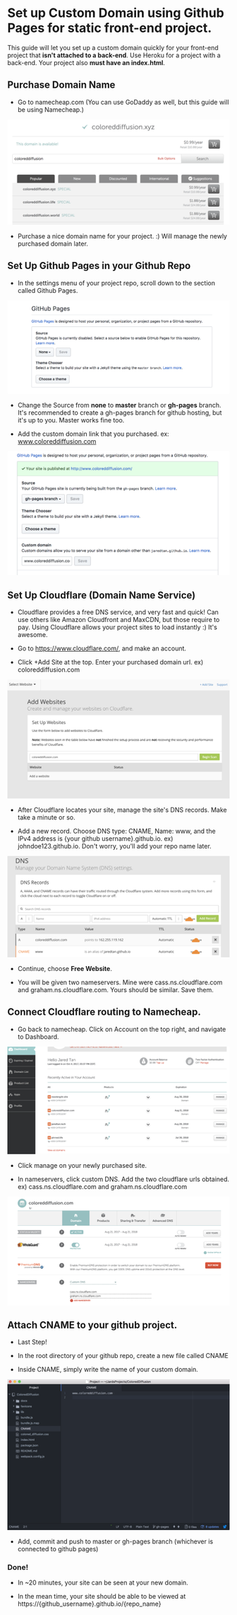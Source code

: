 # Set up Custom Domain using Github Pages for static front-end project.

This guide will let you set up a custom domain quickly for your front-end project that **isn't attached to a back-end**. Use Heroku for a project with a back-end. Your project also **must have an index.html**.

## Purchase Domain Name

+ Go to namecheap.com (You can use GoDaddy as well, but this guide will be using Namecheap.)

![purchase](./gh-pages-images/purchase-domain-name.png)

+ Purchase a nice domain name for your project. :) Will manage the newly purchased domain later.

## Set Up Github Pages in your Github Repo

+ In the settings menu of your project repo, scroll down to the section called Github Pages.

![github-pages](./gh-pages-images/github-pages.png)

+ Change the Source from **none** to **master** branch or **gh-pages** branch. It's recommended to create a gh-pages branch for github hosting, but it's up to you. Master works fine too.

+ Add the custom domain link that you purchased. ex: www.coloreddiffusion.com

![github-pages2](./gh-pages-images/gh-pages-source.png)


## Set Up Cloudflare (Domain Name Service)

+ Cloudflare provides a free DNS service, and very fast and quick! Can use others like Amazon Cloudfront and MaxCDN, but those require to pay. Using Cloudflare allows your project sites to load instantly :) It's awesome.

+ Go to https://www.cloudflare.com/, and make an account.

+ Click +Add Site at the top. Enter your purchased domain url. ex) coloreddiffusion.com

![add](./gh-pages-images/add-site.png)

+ After Cloudflare locates your site, manage the site's DNS records. Make take a minute or so.

+ Add a new record. Choose DNS type: CNAME, Name: www, and the IPv4 address is {your github username}.github.io. ex) johndoe123.github.io. Don't worry, you'll add your repo name later.

![cloudflare](./gh-pages-images/manage-dns.png)

+ Continue, choose **Free Website**.

+ You will be given two nameservers. Mine were cass.ns.cloudflare.com and graham.ns.cloudflare.com. Yours should be similar. Save them.

## Connect Cloudflare routing to Namecheap.

+ Go back to namecheap. Click on Account on the top right, and navigate to Dashboard.

![manage](./gh-pages-images/manage-domain-namecheap.png)

+ Click manage on your newly purchased site.

+ In nameservers, click custom DNS. Add the two cloudflare urls obtained. ex) cass.ns.cloudflare.com and graham.ns.cloudflare.com

![nameservers](./gh-pages-images/add-cloudflare-to-namecheap.png)

## Attach CNAME to your github project.

+ Last Step!

+ In the root directory of your github repo, create a new file called CNAME

+ Inside CNAME, simply write the name of your custom domain.

![cname](./gh-pages-images/CNAME-in-repo.png)

+ Add, commit and push to master or gh-pages branch (whichever is connected to github pages)

### Done!

+ In ~20 minutes, your site can be seen at your new domain.

+ In the mean time, your site should be able to be viewed at https://{github_username}.github.io/{repo_name}
